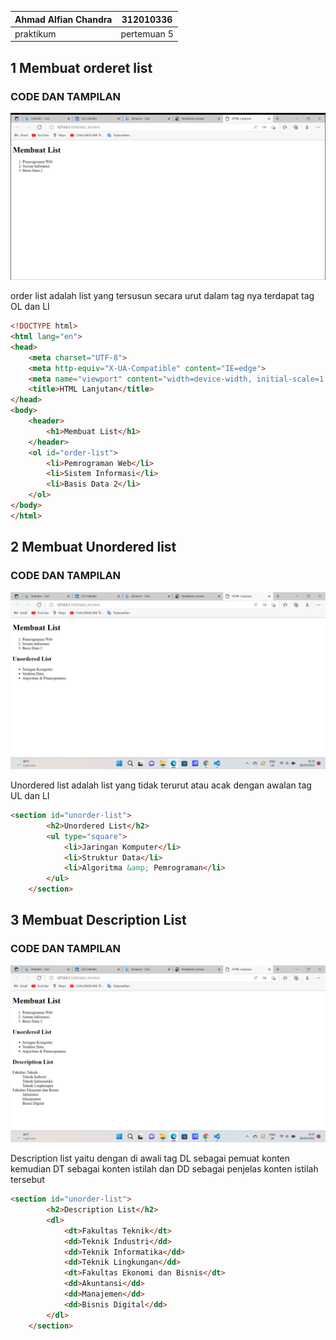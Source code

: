 | Ahmad Alfian Chandra      | 312010336     |
| ---------------------     | ------------  |
| praktikum                 | pertemuan 5   |

## 1 Membuat orderet list
### CODE DAN TAMPILAN 

![orderlist](img/orderet_list.png)

order list adalah list yang tersusun secara urut dalam tag nya terdapat tag OL dan LI 

```html
<!DOCTYPE html>
<html lang="en">
<head>
    <meta charset="UTF-8">
    <meta http-equiv="X-UA-Compatible" content="IE=edge">
    <meta name="viewport" content="width=device-width, initial-scale=1.0">
    <title>HTML Lanjutan</title>
</head>
<body>
    <header>
        <h1>Membuat List</h1>
    </header>
    <ol id="order-list">
        <li>Pemrograman Web</li>
        <li>Sistem Informasi</li>
        <li>Basis Data 2</li>
    </ol>
</body>
</html>
```

## 2 Membuat Unordered list
### CODE DAN TAMPILAN

![unorderedlist](img/Unordered_List.png)

Unordered list adalah list yang tidak terurut atau acak dengan awalan tag UL dan LI 

```html
<section id="unorder-list">
        <h2>Unordered List</h2>
        <ul type="square">
            <li>Jaringan Komputer</li>
            <li>Struktur Data</li>
            <li>Algoritma &amp; Pemrograman</li>
        </ul>
    </section>
```
## 3 Membuat Description List
### CODE DAN TAMPILAN

![description](img/Description_list.png)

Description list yaitu dengan di awali tag DL sebagai pemuat konten kemudian DT sebagai konten istilah dan DD sebagai penjelas konten istilah tersebut

```html
<section id="unorder-list">
        <h2>Description List</h2>
        <dl>
            <dt>Fakultas Teknik</dt>
            <dd>Teknik Industri</dd>
            <dd>Teknik Informatika</dd>
            <dd>Teknik Lingkungan</dd>
            <dt>Fakultas Ekonomi dan Bisnis</dt>
            <dd>Akuntansi</dd>
            <dd>Manajemen</dd>
            <dd>Bisnis Digital</dd>
        </dl>
    </section>
```

